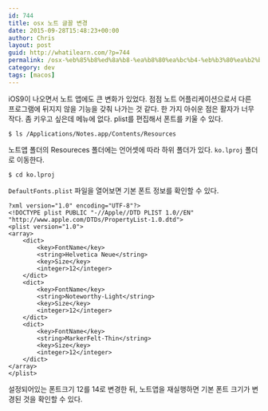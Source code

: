 ```yaml
---
id: 744
title: osx 노트 글꼴 변경
date: 2015-09-28T15:48:23+00:00
author: Chris
layout: post
guid: http://whatilearn.com/?p=744
permalink: /osx-%eb%85%b8%ed%8a%b8-%ea%b8%80%ea%bc%b4-%eb%b3%80%ea%b2%bd/
category: dev
tags: [macos]
---
```


iOS9이 나오면서 노트 앱에도 큰 변화가 있었다. 점점 노트 어플리케이션으로서 다른 프로그램에 뒤지지 않을 기능을 갖춰 나가는 것 같다. 한 가지 아쉬운 점은 활자가 너무 작다. 좀 키우고 싶은데 메뉴에 없다. plist를 편집해서 폰트를 키울 수 있다.

<pre><code>$ ls /Applications/Notes.app/Contents/Resources
</code></pre>

노트앱 폴더의 Resoureces 폴더에는 언어셋에 따라 하위 폴더가 있다. <code>ko.lproj</code> 폴더로 이동한다.

<pre><code>$ cd ko.lproj
</code></pre>

<code>DefaultFonts.plist</code> 파일을 열어보면 기본 폰트 정보를 확인할 수 있다.

<pre><code class="xml">?xml version="1.0" encoding="UTF-8"?&gt;
&lt;!DOCTYPE plist PUBLIC "-//Apple//DTD PLIST 1.0//EN" "http://www.apple.com/DTDs/PropertyList-1.0.dtd"&gt;
&lt;plist version="1.0"&gt;
&lt;array&gt;
    &lt;dict&gt;
        &lt;key&gt;FontName&lt;/key&gt;
        &lt;string&gt;Helvetica Neue&lt;/string&gt;
        &lt;key&gt;Size&lt;/key&gt;
        &lt;integer&gt;12&lt;/integer&gt;
    &lt;/dict&gt;
    &lt;dict&gt;
        &lt;key&gt;FontName&lt;/key&gt;
        &lt;string&gt;Noteworthy-Light&lt;/string&gt;
        &lt;key&gt;Size&lt;/key&gt;
        &lt;integer&gt;12&lt;/integer&gt;
    &lt;/dict&gt;
    &lt;dict&gt;
        &lt;key&gt;FontName&lt;/key&gt;
        &lt;string&gt;MarkerFelt-Thin&lt;/string&gt;
        &lt;key&gt;Size&lt;/key&gt;
        &lt;integer&gt;12&lt;/integer&gt;
    &lt;/dict&gt;
&lt;/array&gt;
&lt;/plist&gt;
</code></pre>

설정되어있는 폰트크기 12를 14로 변경한 뒤, 노트앱을 재실행하면 기본 폰트 크기가 변경된 것을 확인할 수 있다.
